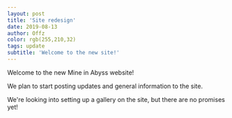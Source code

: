 ```yaml
---
layout: post
title: 'Site redesign'
date: 2019-08-13
author: Offz
color: rgb(255,210,32)
tags: update
subtitle: 'Welcome to the new site!'
---
```


Welcome to the new Mine in Abyss website!

We plan to start posting updates and general information to the site.

We're looking into setting up a gallery on the site, but there are no promises yet!